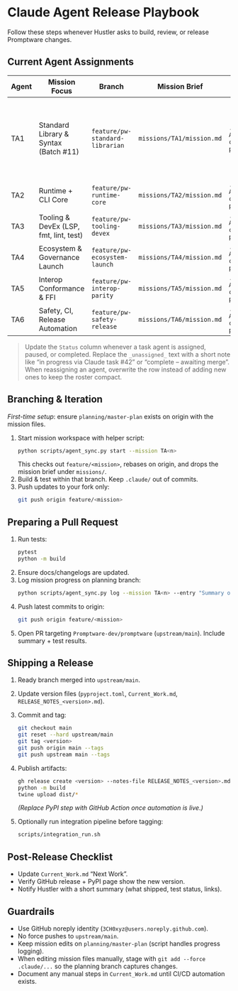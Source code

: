 # Claude Agent Release Playbook

Follow these steps whenever Hustler asks to build, review, or release Promptware changes.

## Current Agent Assignments

| Agent | Mission Focus | Branch | Mission Brief | Progress Log | Status |
|-------|---------------|--------|---------------|--------------|--------|
| TA1 | Standard Library & Syntax (Batch #11) | `feature/pw-standard-librarian` | `missions/TA1/mission.md` | `.claude/Task Agent 1/ta1-current-progress.md` | **IN PROGRESS** - Lead agent coordinating Bug Batch #11 fixes + stdlib foundation |
| TA2 | Runtime + CLI Core | `feature/pw-runtime-core` | `missions/TA2/mission.md` | `.claude/Task Agent 2/ta2-current-progress.md` | _unassigned_ |
| TA3 | Tooling & DevEx (LSP, fmt, lint, test) | `feature/pw-tooling-devex` | `missions/TA3/mission.md` | `.claude/Task Agent 3/ta3-current-progress.md` | _unassigned_ |
| TA4 | Ecosystem & Governance Launch | `feature/pw-ecosystem-launch` | `missions/TA4/mission.md` | `.claude/Task Agent 4/ta4-current-progress.md` | _unassigned_ |
| TA5 | Interop Conformance & FFI | `feature/pw-interop-parity` | `missions/TA5/mission.md` | `.claude/Task Agent 5/ta5-current-progress.md` | _unassigned_ |
| TA6 | Safety, CI, Release Automation | `feature/pw-safety-release` | `missions/TA6/mission.md` | `.claude/Task Agent 6/ta6-current-progress.md` | _unassigned_ |

> Update the `Status` column whenever a task agent is assigned, paused, or completed. Replace the `_unassigned_` text with a short note like “in progress via Claude task #42” or “complete – awaiting merge”. When reassigning an agent, overwrite the row instead of adding new ones to keep the roster compact.

## Branching & Iteration

_First-time setup_: ensure `planning/master-plan` exists on origin with the mission files.

1. Start mission workspace with helper script:
   ```bash
   python scripts/agent_sync.py start --mission TA<n>
   ```
   This checks out `feature/<mission>`, rebases on origin, and drops the mission brief under `missions/`.
2. Build & test within that branch. Keep `.claude/` out of commits.
3. Push updates to your fork only:
   ```bash
   git push origin feature/<mission>
   ```

## Preparing a Pull Request

1. Run tests:
   ```bash
   pytest
   python -m build
   ```
2. Ensure docs/changelogs are updated.
3. Log mission progress on planning branch:
   ```bash
   python scripts/agent_sync.py log --mission TA<n> --entry "Summary of work"
   ```
4. Push latest commits to origin:
   ```bash
   git push origin feature/<mission>
   ```
5. Open PR targeting `Promptware-dev/promptware` (`upstream/main`). Include summary + test results.

## Shipping a Release

1. Ready branch merged into `upstream/main`.
2. Update version files (`pyproject.toml`, `Current_Work.md`, `RELEASE_NOTES_<version>.md`).
3. Commit and tag:
   ```bash
   git checkout main
   git reset --hard upstream/main
   git tag <version>
   git push origin main --tags
   git push upstream main --tags
   ```
4. Publish artifacts:
   ```bash
   gh release create <version> --notes-file RELEASE_NOTES_<version>.md --repo Promptware-dev/promptware
   python -m build
   twine upload dist/*
   ```
   *(Replace PyPI step with GitHub Action once automation is live.)*

5. Optionally run integration pipeline before tagging:
   ```bash
   scripts/integration_run.sh
   ```

## Post-Release Checklist

- Update `Current_Work.md` “Next Work”.
- Verify GitHub release + PyPI page show the new version.
- Notify Hustler with a short summary (what shipped, test status, links).

## Guardrails

- Use GitHub noreply identity (`3CH0xyz@users.noreply.github.com`).
- No force pushes to `upstream/main`.
- Keep mission edits on `planning/master-plan` (script handles progress logging).
- When editing mission files manually, stage with `git add --force .claude/...` so the planning branch captures changes.
- Document any manual steps in `Current_Work.md` until CI/CD automation exists.
